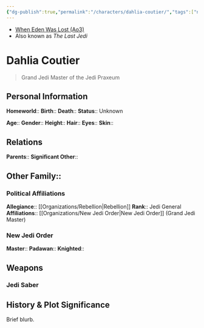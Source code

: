 ```yaml
---
{"dg-publish":true,"permalink":"/characters/dahlia-coutier/","tags":["newjediorder","jedipraxeum","resistance","forcesensitive","unfinished"]}
---
```


- [When Eden Was Lost (Ao3)](https://archiveofourown.org/works/19334440/chapters/45992584)
- Also known as *The Last Jedi*
# Dahlia Coutier
>Grand Jedi Master of the Jedi Praxeum

## Personal Information

**Homeworld**:: 
**Birth**:: 
**Death**:: 
**Status**::  Unknown

**Age**:: 
**Gender**:: 
**Height**:: 
**Hair**:: 
**Eyes**:: 
**Skin**:: 

## Relations

**Parents**:: 
**Significant Other**::

**Other Family**::
- 

### Political Affiliations

**Allegiance**::  [[Organizations/Rebellion\|Rebellion]]
**Rank**::  Jedi General
**Affiliations**::  [[Organizations/New Jedi Order\|New Jedi Order]] (Grand Jedi Master)

### New Jedi Order

**Master**:: 
**Padawan**:: 
**Knighted**:: 
## Weapons

### Jedi Saber


## History & Plot Significance

Brief blurb.